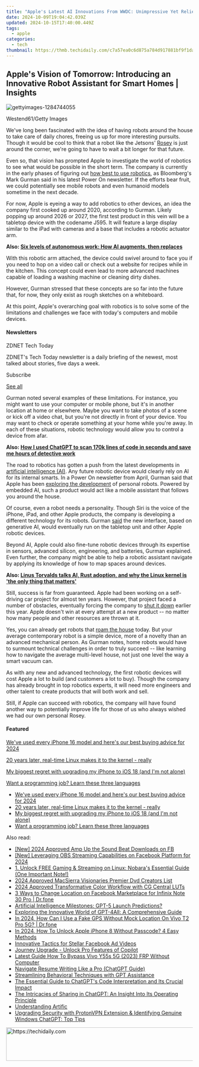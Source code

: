 ```yaml
---
title: "Apple's Latest AI Innovations From WWDC: Unimpressive Yet Relief Providing Insights | TechNewsWorld"
date: 2024-10-09T19:04:42.039Z
updated: 2024-10-15T17:40:00.449Z
tags:
  - apple
categories:
  - tech
thumbnail: https://thmb.techidaily.com/c7a57ea0c6d875a784d917881bf9f1dac3c811b03454856c62819bb5612b0808.jpg
---
```


## Apple's Vision of Tomorrow: Introducing an Innovative Robot Assistant for Smart Homes | Insights

![gettyimages-1284744055](https://www.zdnet.com/a/img/resize/a4ebaa4d0dcc4a258336cfd2688079f06693e3f2/2024/08/26/006c3acb-66ea-4860-85a4-677cad379348/gettyimages-1284744055.jpg?auto=webp&precrop=2120,1191,x0,y107&width=1280)

Westend61/Getty Images

We've long been fascinated with the idea of having robots around the house to take care of daily chores, freeing us up for more interesting pursuits. Though it would be cool to think that a robot like the Jetsons' [Rosey](https://www.imdb.com/title/tt0773919/) is just around the corner, we're going to have to wait a bit longer for that future.

Even so, that vision has prompted Apple to investigate the world of robotics to see what would be possible in the short term. The company is currently in the early phases of figuring out [how best to use robotics](https://www.bloomberg.com/news/newsletters/2024-08-25/apple-plans-tabletop-robot-while-exploring-mobile-bots-and-humanoid-machines-m09kawex), as Bloomberg's Mark Gurman said in his latest Power On newsletter. If the efforts bear fruit, we could potentially see mobile robots and even humanoid models sometime in the next decade.

For now, Apple is eyeing a way to add robotics to other devices, an idea the company first cooked up around 2020, according to Gurman. Likely popping up around 2026 or 2027, the first test product in this vein will be a tabletop device with the codename J595\. It will feature a large display similar to the iPad with cameras and a base that includes a robotic actuator arm.

**Also: [Six levels of autonomous work: How AI augments, then replaces](https://www.zdnet.com/article/six-levels-of-autonomous-work-how-ai-augments-then-replaces/)**

With this robotic arm attached, the device could swivel around to face you if you need to hop on a video call or check out a website for recipes while in the kitchen. This concept could even lead to more advanced machines capable of loading a washing machine or cleaning dirty dishes. 

However, Gurman stressed that these concepts are so far into the future that, for now, they only exist as rough sketches on a whiteboard. 

At this point, Apple's overarching goal with robotics is to solve some of the limitations and challenges we face with today's computers and mobile devices. 

#### Newsletters

ZDNET Tech Today

ZDNET's Tech Today newsletter is a daily briefing of the newest, most talked about stories, five days a week.

 Subscribe

[See all](https://www.zdnet.com/newsletters/)

Gurman noted several examples of these limitations. For instance, you might want to use your computer or mobile phone, but it's in another location at home or elsewhere. Maybe you want to take photos of a scene or kick off a video chat, but you're not directly in front of your device. You may want to check or operate something at your home while you're away. In each of these situations, robotic technology would allow you to control a device from afar.

**Also: [How I used ChatGPT to scan 170k lines of code in seconds and save me hours of detective work](https://www.zdnet.com/article/how-i-used-chatgpt-to-scan-170k-lines-of-code-in-seconds-and-save-me-hours-of-detective-work/)**

The road to robotics has gotten a push from the latest developments in [artificial intelligence (AI)](https://www.zdnet.com/article/what-is-ai-heres-everything-you-need-to-know-about-artificial-intelligence/). Any future robotic device would clearly rely on AI for its internal smarts. In a Power On newsletter from April, Gurman said that Apple has been [exploring the development](https://www.zdnet.com/article/apple-reportedly-exploring-ai-powered-home-robots-including-these-two-products/) of personal robots. Powered by embedded AI, such a product would act like a mobile assistant that follows you around the house. 

Of course, even a robot needs a personality. Though Siri is the voice of the iPhone, iPad, and other Apple products, the company is developing a different technology for its robots. Gurman [said](https://www.zdnet.com/article/what-is-generative-ai-and-why-is-it-so-popular-heres-everything-you-need-to-know/#link={) the new interface, based on generative AI, would eventually run on the tabletop unit and other Apple robotic devices.

Beyond AI, Apple could also fine-tune robotic devices through its expertise in sensors, advanced silicon, engineering, and batteries, Gurman explained. Even further, the company might be able to help a robotic assistant navigate by applying its knowledge of how to map spaces around devices.

**Also: [Linus Torvalds talks AI, Rust adoption, and why the Linux kernel is 'the only thing that matters'](https://www.zdnet.com/article/linus-torvalds-talks-ai-rust-adoption-and-why-the-linux-kernel-is-the-only-thing-that-matters/)**

Still, success is far from guaranteed. Apple had been working on a self-driving car project for almost ten years. However, that project faced a number of obstacles, eventually forcing the company to [shut it down](https://www.zdnet.com/article/apple-just-killed-its-electric-car-project-shifting-focus-to-generative-ai/#link={) earlier this year. Apple doesn't win at every attempt at a new product -- no matter how many people and other resources are thrown at it.

Yes, you can already get robots that [roam the house](https://www.zdnet.com/home-and-office/robot-vacuum-deals/) today. But your average contemporary robot is a simple device, more of a novelty than an advanced mechanical person. As Gurman notes, home robots would have to surmount technical challenges in order to truly succeed -- like learning how to navigate the average multi-level house, not just one level the way a smart vacuum can.

As with any new and advanced technology, the first robotic devices will cost Apple a lot to build (and customers a lot to buy). Though the company has already brought in top robotics experts, it will need more engineers and other talent to create products that will both work and sell. 

Still, if Apple can succeed with robotics, the company will have found another way to potentially improve life for those of us who always wished we had our own personal Rosey.

#### Featured

[We've used every iPhone 16 model and here's our best buying advice for 2024](https://www.zdnet.com/article/iphone-16-pro-max-buying-advice-2024/ "We've used every iPhone 16 model and here's our best buying advice for 2024")

[20 years later, real-time Linux makes it to the kernel - really](https://www.zdnet.com/article/20-years-later-real-time-linux-makes-it-to-the-kernel-really/ "20 years later, real-time Linux makes it to the kernel - really")

[My biggest regret with upgrading my iPhone to iOS 18 (and I'm not alone)](https://www.zdnet.com/article/my-biggest-regret-with-upgrading-my-iphone-to-ios-18-and-im-not-alone/ "My biggest regret with upgrading my iPhone to iOS 18 (and I'm not alone)")

[Want a programming job? Learn these three languages](https://www.zdnet.com/article/want-a-programming-job-learn-these-three-languages/ "Want a programming job? Learn these three languages")

* [We've used every iPhone 16 model and here's our best buying advice for 2024](https://www.zdnet.com/article/iphone-16-pro-max-buying-advice-2024/ "We've used every iPhone 16 model and here's our best buying advice for 2024")
* [20 years later, real-time Linux makes it to the kernel - really](https://www.zdnet.com/article/20-years-later-real-time-linux-makes-it-to-the-kernel-really/ "20 years later, real-time Linux makes it to the kernel - really")
* [My biggest regret with upgrading my iPhone to iOS 18 (and I'm not alone)](https://www.zdnet.com/article/my-biggest-regret-with-upgrading-my-iphone-to-ios-18-and-im-not-alone/ "My biggest regret with upgrading my iPhone to iOS 18 (and I'm not alone)")
* [Want a programming job? Learn these three languages](https://www.zdnet.com/article/want-a-programming-job-learn-these-three-languages/ "Want a programming job? Learn these three languages")

<ins class="adsbygoogle"
     style="display:block"
     data-ad-format="autorelaxed"
     data-ad-client="ca-pub-7571918770474297"
     data-ad-slot="1223367746"></ins>

<ins class="adsbygoogle"
     style="display:block"
     data-ad-client="ca-pub-7571918770474297"
     data-ad-slot="8358498916"
     data-ad-format="auto"
     data-full-width-responsive="true"></ins>

<span class="atpl-alsoreadstyle">Also read:</span>
<div><ul>
<li><a href="https://facebook-video-files.techidaily.com/new-2024-approved-amp-up-the-sound-beat-downloads-on-fb/"><u>[New] 2024 Approved Amp Up the Sound Beat Downloads on FB</u></a></li>
<li><a href="https://screen-recording.techidaily.com/new-leveraging-obs-streaming-capabilities-on-facebook-platform-for-2024/"><u>[New] Leveraging OBS Streaming Capabilities on Facebook Platform for 2024</u></a></li>
<li><a href="https://games-able.techidaily.com/1-unlock-free-gaming-and-streaming-on-linux-nobaras-essential-guide-one-important-note/"><u>1. Unlock FREE Gaming & Streaming on Linux: Nobara's Essential Guide (One Important Note!)</u></a></li>
<li><a href="https://extra-support.techidaily.com/2024-approved-macsierra-visionaries-premier-dvd-creators-list/"><u>2024 Approved MacSierra Visionaries Premier Dvd Creators List</u></a></li>
<li><a href="https://some-guidance.techidaily.com/2024-approved-transformative-color-workflow-with-cg-central-luts/"><u>2024 Approved Transformative Color Workflow with CG Central LUTs</u></a></li>
<li><a href="https://location-fake.techidaily.com/3-ways-to-change-location-on-facebook-marketplace-for-infinix-note-30-pro-drfone-by-drfone-virtual-android/"><u>3 Ways to Change Location on Facebook Marketplace for Infinix Note 30 Pro | Dr.fone</u></a></li>
<li><a href="https://tech-hub.techidaily.com/artificial-intelligence-milestones-gpt-5-launch-predictions/"><u>Artificial Intelligence Milestones: GPT-5 Launch Predictions?</u></a></li>
<li><a href="https://tech-hub.techidaily.com/exploring-the-innovative-world-of-gpt-4all-a-comprehensive-guide/"><u>Exploring the Innovative World of GPT-4All: A Comprehensive Guide</u></a></li>
<li><a href="https://review-topics.techidaily.com/in-2024-how-can-i-use-a-fake-gps-without-mock-location-on-vivo-t2-pro-5g-drfone-by-drfone-virtual-android/"><u>In 2024, How Can I Use a Fake GPS Without Mock Location On Vivo T2 Pro 5G? | Dr.fone</u></a></li>
<li><a href="https://ios-unlock.techidaily.com/in-2024-how-to-unlock-apple-iphone-8-without-passcode-4-easy-methods-by-drfone-ios/"><u>In 2024, How To Unlock Apple iPhone 8 Without Passcode? 4 Easy Methods</u></a></li>
<li><a href="https://facebook-videos.techidaily.com/innovative-tactics-for-stellar-facebook-ad-videos/"><u>Innovative Tactics for Stellar Facebook Ad Videos</u></a></li>
<li><a href="https://tech-hub.techidaily.com/journey-upgrade-unlock-pro-features-of-copilot/"><u>Journey Upgrade - Unlock Pro Features of Copilot</u></a></li>
<li><a href="https://bypass-frp.techidaily.com/latest-guide-how-to-bypass-vivo-y55s-5g-2023-frp-without-computer-by-drfone-android/"><u>Latest Guide How To Bypass Vivo Y55s 5G (2023) FRP Without Computer</u></a></li>
<li><a href="https://tech-hub.techidaily.com/navigate-resume-writing-like-a-pro-chatgpt-guide/"><u>Navigate Resume Writing Like a Pro (ChatGPT Guide)</u></a></li>
<li><a href="https://tech-hub.techidaily.com/streamlining-behavioral-techniques-with-gpt-assistance/"><u>Streamlining Behavioral Techniques with GPT Assistance</u></a></li>
<li><a href="https://tech-hub.techidaily.com/the-essential-guide-to-chatgpts-code-interpretation-and-its-crucial-impact/"><u>The Essential Guide to ChatGPT's Code Interpretation and Its Crucial Impact</u></a></li>
<li><a href="https://tech-hub.techidaily.com/the-intricacies-of-sharing-in-chatgpt-an-insight-into-its-operating-principle/"><u>The Intricacies of Sharing in ChatGPT: An Insight Into Its Operating Principle</u></a></li>
<li><a href="https://tech-hub.techidaily.com/understanding-artific/"><u>Understanding Artific</u></a></li>
<li><a href="https://tech-hub.techidaily.com/upgrading-security-with-protonvpn-extension-and-identifying-genuine-windows-chatgpt-top-tips/"><u>Upgrading Security with ProtonVPN Extension & Identifying Genuine Windows ChatGPT: Top Tips</u></a></li>
</ul></div>

<!-- affiliate ads begin -->
<a href="https://appsumo.8odi.net/c/5597632/2144285/7443" target="_top" id="2144285">
  <img src="//a.impactradius-go.com/display-ad/7443-2144285" border="0" alt="https://techidaily.com" width="728" height="90"/>
</a>
<img height="0" width="0" src="https://appsumo.8odi.net/i/5597632/2144285/7443" style="position:absolute;visibility:hidden;" border="0" />
<!-- affiliate ads end -->

